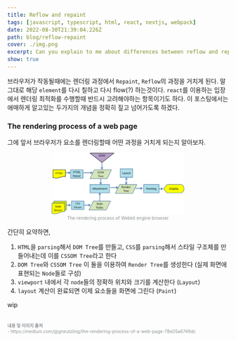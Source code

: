 ```yaml
---
title: Reflow and repaint
tags: [javascript, typescript, html, react, nextjs, webpack]
date: 2022-08-30T21:39:04.226Z
path: blog/reflow-repaint
cover: ./img.png
excerpt: Can you explain to me about differences between reflow and repaint ?
show: true
---
```


브라우저가 작동될때에는 렌더링 과정에서 `Repaint`, `Reflow`의 과정을 거치게 된다. 말 그대로 해당 `element`를 다시 칠하고 다시 flow(?) 하는것이다. `react`를 이용하는 입장에서 렌더링 최적화를 수행할때 반드시 고려해야하는 항목이기도 하다. 이 포스팅에서는 애매하게 알고있는 두가지의 개념을 정확히 짚고 넘어가도록 하겠다.

### The rendering process of a web page 
그에 앞서 브라우저가 요소를 렌더링할때 어떤 과정을 거치게 되는지 알아보자. 
<div style="width:60%;margin-bottom: 15px; margin-left:auto; margin-right: auto;">
<img src="./rendering_process.png"/>
<div style="font-size:10px;color:#8b9196;display:flex;justify-content:center">The rendering process of Webkit engine browser</div>
</div>

간단히 요약하면,
1. `HTML`을 `parsing`해서 `DOM Tree`를 만들고, `CSS`를 `parsing`해서 스타일 구조체를 만들어내는데 이를 `CSSOM Tree`라고 한다
2. `DOM Tree`와 `CSSOM Tree` 이 둘을 이용하여 `Render Tree`를 생성한다 (실제 화면에 표현되는 `Node`들로 구성) 
3. `viewport` 내에서 각 `node`들의 정확하 위치와 크기를 계산한다 (`Layout`)
4. `layout` 계산이 완료되면 이제 요소들을 화면에 그린다 (`Paint`)


wip



<br/>
<div style="font-size:10px;color:#8b9196">
<b>내용 및 이미지 출처</b><br/>
- https://medium.com/@gneutzling/the-rendering-process-of-a-web-page-78e05a6749dc
</div>
